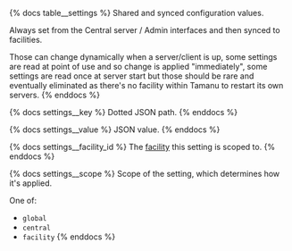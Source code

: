 {% docs table__settings %}
Shared and synced configuration values.

Always set from the Central server / Admin interfaces and then synced to facilities.

Those can change dynamically when a server/client is up, some settings are read at point of use and
so change is applied "immediately", some settings are read once at server start but those should be
rare and eventually eliminated as there's no facility within Tamanu to restart its own servers.
{% enddocs %}

{% docs settings__key %}
Dotted JSON path.
{% enddocs %}

{% docs settings__value %}
JSON value.
{% enddocs %}

{% docs settings__facility_id %}
The [facility](#!/source/source.tamanu.tamanu.facilities) this setting is scoped to.
{% enddocs %}

{% docs settings__scope %}
Scope of the setting, which determines how it's applied.

One of:
- `global`
- `central`
- `facility`
{% enddocs %}
